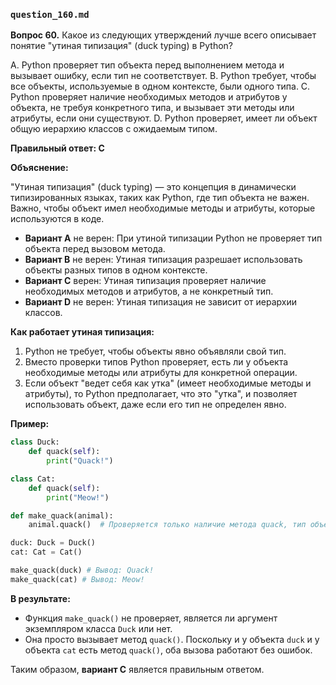 ### `question_160.md`

**Вопрос 60.** Какое из следующих утверждений лучше всего описывает понятие "утиная типизация" (duck typing) в Python?

A. Python проверяет тип объекта перед выполнением метода и вызывает ошибку, если тип не соответствует.
B. Python требует, чтобы все объекты, используемые в одном контексте, были одного типа.
C. Python проверяет наличие необходимых методов и атрибутов у объекта, не требуя конкретного типа, и вызывает эти методы или атрибуты, если они существуют.
D. Python проверяет, имеет ли объект общую иерархию классов с ожидаемым типом.

**Правильный ответ: C**

**Объяснение:**

"Утиная типизация" (duck typing) — это концепция в динамически типизированных языках, таких как Python, где тип объекта не важен. Важно, чтобы объект имел необходимые методы и атрибуты, которые используются в коде.

*   **Вариант A** не верен:  При утиной типизации Python не проверяет тип объекта перед вызовом метода.
*   **Вариант B** не верен: Утиная типизация разрешает использовать объекты разных типов в одном контексте.
*   **Вариант C** верен: Утиная типизация проверяет наличие необходимых методов и атрибутов, а не конкретный тип.
*   **Вариант D** не верен: Утиная типизация не зависит от иерархии классов.

**Как работает утиная типизация:**

1.  Python не требует, чтобы объекты явно объявляли свой тип.
2.  Вместо проверки типов Python проверяет, есть ли у объекта необходимые методы или атрибуты для конкретной операции.
3.  Если объект "ведет себя как утка" (имеет необходимые методы и атрибуты), то Python предполагает, что это "утка", и позволяет использовать объект, даже если его тип не определен явно.

**Пример:**

```python
class Duck:
    def quack(self):
        print("Quack!")

class Cat:
    def quack(self):
        print("Meow!")

def make_quack(animal):
    animal.quack()  # Проверяется только наличие метода quack, тип объекта не важен

duck: Duck = Duck()
cat: Cat = Cat()

make_quack(duck) # Вывод: Quack!
make_quack(cat) # Вывод: Meow!
```

**В результате:**

*   Функция `make_quack()` не проверяет, является ли аргумент экземпляром класса `Duck` или нет.
*   Она просто вызывает метод `quack()`. Поскольку и у объекта `duck` и у объекта `cat` есть метод `quack()`,  оба вызова работают без ошибок.

Таким образом, **вариант C** является правильным ответом.

